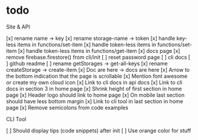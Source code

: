 # todo

Site & API

[x] rename name -> key
[x] rename storage-name -> token
[x] handle key-less items in functions/set-item
[x] handle token-less items in functions/set-item
[x] handle token-less items in functions/get-item
[x] docs page
[x] remove firebase.firestore() from cli/init
[ ] reset password page
[ ] cli docs
[ ] github readme
[ ] rename getStorages -> get-all-keys
[x] rename createStorage -> create-item
[x] Doc are here -> docs are here
[x] Arrow to the bottom indication that the page is scrollable
[x] Mention font awesome or create my own cloud icon
[x] Link to cli docs in api docs
[x] Link to cli docs in section 3 in home page
[x] Shrink height of first section in home page
[x] Header logo should link to home page
[x] On mobile last section should have less bottom margin
[x] Link to cli tool in last section in home page
[x] Remove semicolons from code examples

CLI Tool

[ ] Should display tips (code snippets) after init
[ ] Use orange color for stuff
